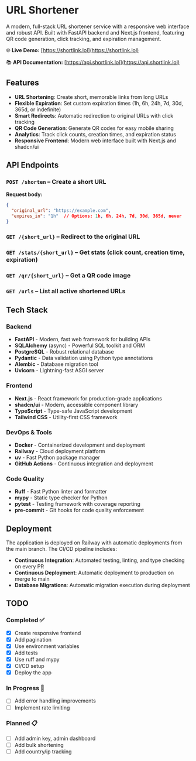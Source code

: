 # URL Shortener

A modern, full-stack URL shortener service with a responsive web interface and robust API. Built with FastAPI backend and Next.js frontend, featuring QR code generation, click tracking, and expiration management.

🌐 **Live Demo:** [https://shortlink.lol](https://shortlink.lol)

📚 **API Documentation:** [https://api.shortlink.lol](https://api.shortlink.lol)

## Features

- **URL Shortening**: Create short, memorable links from long URLs
- **Flexible Expiration**: Set custom expiration times (1h, 6h, 24h, 7d, 30d, 365d, or indefinite)
- **Smart Redirects**: Automatic redirection to original URLs with click tracking
- **QR Code Generation**: Generate QR codes for easy mobile sharing
- **Analytics**: Track click counts, creation times, and expiration status
- **Responsive Frontend**: Modern web interface built with Next.js and shadcn/ui

## API Endpoints

### `POST /shorten` – Create a short URL
**Request body:**
```json
{
  "original_url": "https://example.com",
  "expires_in": "1h"  // Options: 1h, 6h, 24h, 7d, 30d, 365d, never
}
```

### `GET /{short_url}` – Redirect to the original URL
### `GET /stats/{short_url}` – Get stats (click count, creation time, expiration)
### `GET /qr/{short_url}` – Get a QR code image
### `GET /urls` – List all active shortened URLs

## Tech Stack

### Backend
- **FastAPI** - Modern, fast web framework for building APIs
- **SQLAlchemy** (async) - Powerful SQL toolkit and ORM
- **PostgreSQL** - Robust relational database
- **Pydantic** - Data validation using Python type annotations
- **Alembic** - Database migration tool
- **Uvicorn** - Lightning-fast ASGI server

### Frontend
- **Next.js** - React framework for production-grade applications
- **shadcn/ui** - Modern, accessible component library
- **TypeScript** - Type-safe JavaScript development
- **Tailwind CSS** - Utility-first CSS framework

### DevOps & Tools
- **Docker** - Containerized development and deployment
- **Railway** - Cloud deployment platform
- **uv** - Fast Python package manager
- **GitHub Actions** - Continuous integration and deployment

### Code Quality
- **Ruff** - Fast Python linter and formatter
- **mypy** - Static type checker for Python
- **pytest** - Testing framework with coverage reporting
- **pre-commit** - Git hooks for code quality enforcement

## Deployment

The application is deployed on Railway with automatic deployments from the main branch. The CI/CD pipeline includes:

- **Continuous Integration**: Automated testing, linting, and type checking on every PR
- **Continuous Deployment**: Automatic deployment to production on merge to main
- **Database Migrations**: Automatic migration execution during deployment

## TODO

### Completed ✅
- [x] Create responsive frontend
- [x] Add pagination
- [x] Use environment variables
- [x] Add tests
- [x] Use ruff and mypy
- [x] CI/CD setup
- [x] Deploy the app

### In Progress 🚧
- [ ] Add error handling improvements
- [ ] Implement rate limiting

### Planned 📋
- [ ] Add admin key, admin dashboard
- [ ] Add bulk shortening
- [ ] Add country/ip tracking
